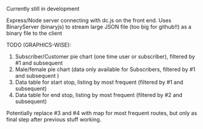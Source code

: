 Currently still in development

Express/Node server connecting with dc.js on the front end.
Uses BinaryServer (binaryjs) to stream large JSON file (too big for github!!) as a binary file to the client


TODO (GRAPHICS-WISE):

1. Subscriber/Customer pie chart (one time user or subscriber), filtered by #1 and subsequent
2. Male/female pie chart (data only available for Subscribers, filtered by #1 and subsequent )
3. Data table for start stop, listing by most frequent (filtered by #1 and subsequent)
4. Data table for end stop, listing by most frequent (filtered by #2 and subsequent)

Potentially replace #3 and #4 with map for most frequent routes, but only as final step after previous stuff working.
